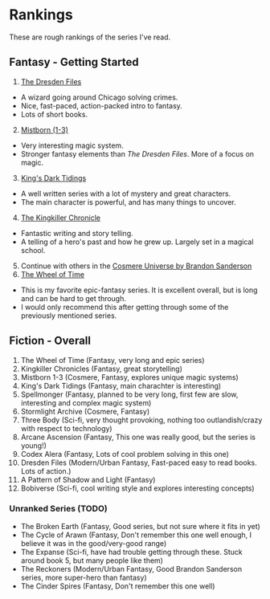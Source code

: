 # Rankings

These are rough rankings of the series I've read.

## Fantasy - Getting Started

1. [The Dresden Files](./fiction/fantasy/dresden-files.md)
  - A wizard going around Chicago solving crimes.
  - Nice, fast-paced, action-packed intro to fantasy.
  - Lots of short books.
2. [Mistborn (1-3)](./fiction/fantasy/mistborn.md)
  - Very interesting magic system.
  - Stronger fantasy elements than _The Dresden Files_. More of a focus on magic.
3. [King's Dark Tidings](./fiction/fantasy/kings-dark-tidings.md)
  - A well written series with a lot of mystery and great characters.
  - The main character is powerful, and has many things to uncover.
4. [The Kingkiller Chronicle](./fiction/fantasy/kingkiller-chronicle.md)
  - Fantastic writing and story telling.
  - A telling of a hero's past and how he grew up. Largely set in a magical school.
5. Continue with others in the [Cosmere Universe by Brandon Sanderson](./authors.md#brandon-sanderson)
6. [The Wheel of Time](./fiction/fantasy/wheel-of-time.md)
  - This is my favorite epic-fantasy series. It is excellent overall, but is long and can be hard to get through.
  - I would only recommend this after getting through some of the previously mentioned series.

## Fiction - Overall

1. The Wheel of Time (Fantasy, very long and epic series)
2. Kingkiller Chronicles (Fantasy, great storytelling)
3. Mistborn 1-3 (Cosmere, Fantasy, explores unique magic systems)
4. King's Dark Tidings (Fantasy, main charachter is interesting)
5. Spellmonger (Fantasy, planned to be very long, first few are slow, interesting and complex magic system)
6. Stormlight Archive (Cosmere, Fantasy)
7. Three Body (Sci-fi, very thought provoking, nothing too outlandish/crazy with respect to technology)
8. Arcane Ascension (Fantasy, This one was really good, but the series is young!)
9. Codex Alera (Fantasy, Lots of cool problem solving in this one)
10. Dresden Files (Modern/Urban Fantasy, Fast-paced easy to read books. Lots of action.)
11. A Pattern of Shadow and Light (Fantasy)
12. Bobiverse (Sci-fi, cool writing style and explores interesting concepts)

### Unranked Series (TODO)

- The Broken Earth (Fantasy, Good series, but not sure where it fits in yet)
- The Cycle of Arawn (Fantasy, Don't remember this one well enough, I believe it was in the good/very-good range)
- The Expanse (Sci-fi, have had trouble getting through these. Stuck around book 5, but many people like them)
- The Reckoners (Modern/Urban Fantasy, Good Brandon Sanderson series, more super-hero than fantasy)
- The Cinder Spires (Fantasy, Don't remember this one well)
